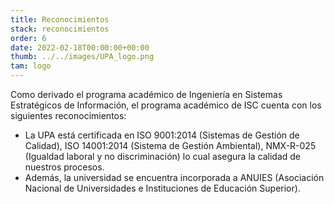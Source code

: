 ```yaml
---
title: Reconocimientos
stack: reconocimientos
order: 6
date: 2022-02-18T00:00:00+00:00
thumb: ../../images/UPA_logo.png
tam: logo
---
```

<p class="textoJustificado">
Como derivado el programa académico de Ingeniería en Sistemas Estratégicos de Información, el programa académico de ISC cuenta con los siguientes reconocimientos:
</p>
<div class="textoJustificado">
 
  <ul>
     <li> 
     La UPA está certificada en ISO 9001:2014 (Sistemas de Gestión de Calidad), ISO 14001:2014 (Sistema de Gestión Ambiental), NMX-R-025 (Igualdad laboral y no discriminación) lo cual asegura la calidad de nuestros procesos.
    </li>
    <li>Además, la universidad se encuentra incorporada a ANUIES (Asociación Nacional de Universidades e Instituciones de Educación Superior).</li>
  </ul>
</div>